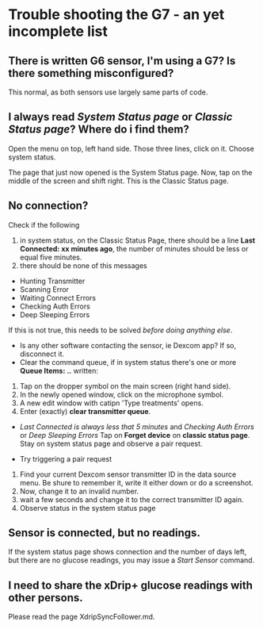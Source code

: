 # Trouble shooting the G7 - an yet incomplete list

## There is written G6 sensor, I'm using a G7? Is there something misconfigured?
This normal, as both sensors use largely same parts of code.

## I always read *System Status page* or *Classic Status page*? Where do i find them?
Open the menu on top, left hand side. Those three lines, click on it.
Choose system status.

The page that just now opened is the System Status page. Now, tap on the middle of the screen and shift right. This is the Classic Status page.

## No connection?
Check if the following

1. in system status, on the Classic Status Page, there should be a line **Last Connected: xx minutes ago**, the number of minutes should be less or equal five minutes.
2. there should be none of this messages
- Hunting Transmitter
- Scanning Error
- Waiting Connect Errors
- Checking Auth Errors
- Deep Sleeping Errors

If this is not true, this needs to be solved *before doing anything else*.
- Is any other software contacting the sensor, ie Dexcom app? If so, disconnect it.
- Clear the command queue, if in system status there's one or more **Queue Items: ..** written:

1. Tap on the dropper symbol on the main screen (right hand side).
2. In the newly opened window, click on the microphone symbol.
3. A new edit window with catipn 'Type treatments' opens.
4. Enter (exactly) **clear transmitter queue**.

- *Last Connected is always less that 5 minutes* and *Checking Auth Errors* or *Deep Sleeping Errors*
Tap on **Forget device** on **classic status page**. Stay on system status page and observe a pair request.

- Try triggering a pair request
1. Find your current Dexcom sensor transmitter ID in the data source menu. Be shure to remember it, write it either down or do a screenshot.
2. Now, change it to an invalid number.
3. wait a few seconds and change it to the correct transmitter ID again.
4. Observe status in the system status page

## Sensor is connected, but no readings.
If the system status page shows connection and the number of days left, but there are no glucose readings, you may issue a *Start Sensor* command.

## I need to share the xDrip+ glucose readings with other persons.
Please read the page XdripSyncFollower.md.
